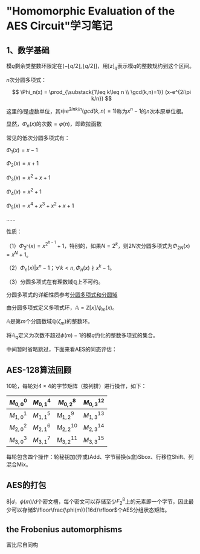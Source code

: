 # "Homomorphic Evaluation of the AES Circuit"学习笔记

## 1、数学基础

模$q$剩余类整数环限定在$(-\lfloor q/2\rfloor,\lfloor q/2\rfloor]$，用$[z]_q$表示模$q$的整数规约到这个区间。

$n$次分圆多项式：

$$
\Phi_n(x) = \prod_{\substack{1\leq k\leq n \\ \gcd(k,n)=1}} (x-e^{2i\pi k/n})
$$

这里的$i$是虚数单位，其中$e^{2i\pi k/n}(gcd(k,n)=1)$称为$x^n-1$的$n$次本原单位根。

显然，$\Phi_n(x)$的次数$=\varphi(n)$，即欧拉函数

常见的低次分圆多项式有：

$\Phi_1(x)=x-1$

$\Phi_2(x)=x+1$

$\Phi_3(x)=x^2+x+1$

$\Phi_4(x)=x^2+1$

$\Phi_5(x)=x^4+x^3+x^2+x+1$

$......$

性质：

（1）$\Phi_{2^h}(x)=x^{2^{h-1}}+1$，特别的，如果$N=2^k$，则$2N$次分圆多项式为$\Phi_{2N}(x)=x^N+1$。

（2）$\Phi_n(x)|x^n-1$；$\forall k<n,\Phi_n(x)\nmid x^k-1$。

（3）分圆多项式在有理数域$\mathbb{Q}$上不可约。

分圆多项式的详细性质参考[分圆多项式和分圆域](https://wuli.wiki/online/Cycltm.html "小时百科")

由分圆多项式定义多项式环，$\mathbb{A}=\mathbb{Z}[x]/\phi_m(x)$。

$\mathbb{A}$是第$m$个分圆数域$\mathbb{Q}(\zeta_m)$的整数环。

将$\mathbb{A}_q$定义为次数不超过$\phi(m)-1$的模$q$约化的整数多项式的集合。

中间暂时省略跳过，下面来看AES的同态评估：

## AES-128算法回顾

10轮，每轮对$4\times 4$的字节矩阵（按列排）进行操作，如下：

| $M_{0,0}^0$ | $M_{0,1}^4$ | $M_{0,2}^8$    | $M_{0,3}^{12}$ |
| :------------ | ------------- | ---------------- | ---------------- |
| $M_{1,0}^1$ | $M_{1,1}^5$ | $M_{1,2}^9$    | $M_{1,3}^{13}$ |
| $M_{2,0}^2$ | $M_{2,1}^6$ | $M_{2,2}^{10}$ | $M_{2,3}^{14}$ |
| $M_{3,0}^3$ | $M_{3,1}^7$ | $M_{3,2}^{11}$ | $M_{3,3}^{15}$ |

每轮包含四个操作：轮秘钥加(异或)Add、字节替换(s盒)Sbox、行移位Shift、列混合Mix。

## AES的打包

$8|d$，$\phi(m)/d$个密文槽，每个密文可以存储至少$F_2^8$上的元素即一个字节，因此最少可以存储$\lfloor\frac{\phi(m)}{16d}\rfloor$个AES分组状态矩阵。

## the Frobenius automorphisms

富比尼自同构
